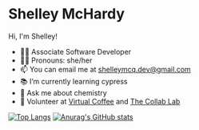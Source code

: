 # Shelley McHardy

Hi, I'm Shelley! 

- 👷‍♀️ Associate Software Developer
- 👩‍🦰 Pronouns: she/her
- 📫 You can email me at shelleymcq.dev@gmail.com
- 📚 I’m currently learning cypress
- 🧪 Ask me about chemistry
- 🙋 Volunteer at [Virtual Coffee](https://virtualcoffee.io) and [The Collab Lab](https://the-collab-lab.codes)


[![Top Langs](https://github-readme-stats.vercel.app/api/top-langs/?username=shelleymcq)](https://github.com/anuraghazra/github-readme-stats)
[![Anurag's GitHub stats](https://github-readme-stats.vercel.app/api?username=shelleymcq)](https://github.com/anuraghazra/github-readme-stats)



